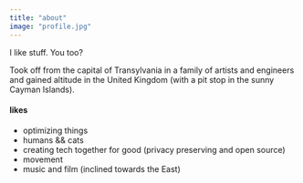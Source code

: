 ```yaml
---
title: "about"
image: "profile.jpg"
---
```


I like stuff. You too?

Took off from the capital of Transylvania in a family of artists and engineers and gained altitude in the United Kingdom (with a pit stop in the sunny Cayman Islands).

#### likes
* optimizing things
* humans && cats
* creating tech together for good (privacy preserving and open source)
* movement
* music and film (inclined towards the East)
